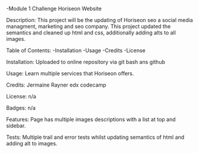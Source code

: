 -Module 1 Challenge Horiseon Website


Description:
This project will be the updating of Horiseon seo a social media managment, marketing and seo company. This project updated the semantics and cleaned up html and css, additionally adding alts to all images.

Table of Contents:
-Installation
-Usage
-Credits
-License

Installation:
Uploaded to online repository via git bash ans github

Usage:
Learn multiple services that Horiseon offers.

Credits:
Jermaine Rayner edx codecamp

License:
n/a

Badges:
n/a

Features:
Page has multiple images descriptions with a list at top and sidebar.

Tests:
Multiple trail and error tests whilst updating semantics of html and adding alt to images.